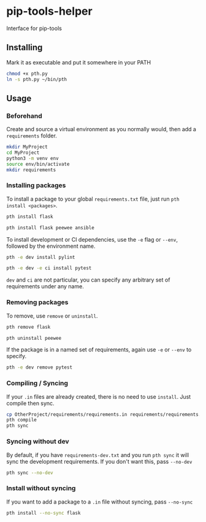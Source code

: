 # pip-tools-helper
Interface for pip-tools

## Installing

Mark it as executable and put it somewhere in your PATH

```bash
chmod +x pth.py
ln -s pth.py ~/bin/pth
```

## Usage

### Beforehand
Create and source a virtual environment as you normally would, then add a `requirements` folder.

```bash
mkdir MyProject
cd MyProject
python3 -m venv env
source env/bin/activate
mkdir requirements
```

### Installing packages
To install a package to your global `requirements.txt` file, just run `pth install <packages>`.

```bash
pth install flask

pth install flask peewee ansible
```

To install development or CI dependencies, use the `-e` flag or `--env`, followed by the environment name.

```bash
pth -e dev install pylint

pth -e dev -e ci install pytest
```

`dev` and `ci` are not particular, you can specify any arbitrary set of requirements under any name.

### Removing packages
To remove, use `remove` or `uninstall`.

```bash
pth remove flask

pth uninstall peewee
```

If the package is in a named set of requirements, again use `-e` or `--env` to specify.

```bash
pth -e dev remove pytest
```

### Compiling / Syncing
If your `.in` files are already created, there is no need to use `install`. Just compile then sync.

```bash
cp OtherProject/requirements/requirements.in requirements/requirements.in
pth compile
pth sync
```

### Syncing without dev
By default, if you have `requirements-dev.txt` and you run `pth sync` it will sync the development requirements.
If you don't want this, pass `--no-dev`

```bash
pth sync --no-dev
```

### Install without syncing
If you want to add a package to a `.in` file without syncing, pass `--no-sync`

```bash
pth install --no-sync flask
```
